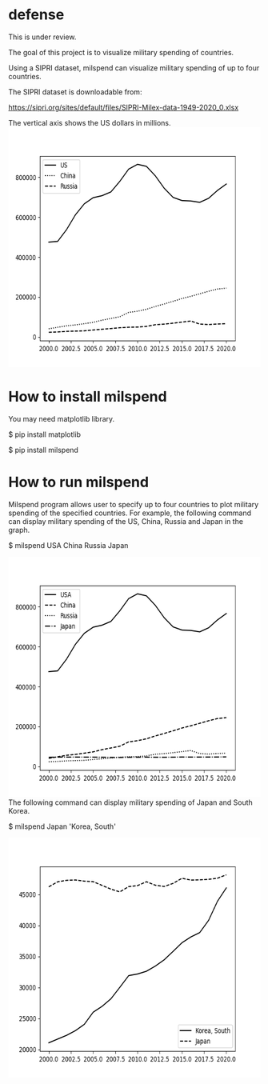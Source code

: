 # defense
This is under review.

The goal of this project is to visualize military spending of countries.

Using a SIPRI dataset, milspend can visualize military spending of up to four countries.

The SIPRI dataset is downloadable from:

https://sipri.org/sites/default/files/SIPRI-Milex-data-1949-2020_0.xlsx

The vertical axis shows the US dollars in millions.
<img src='https://github.com/ytakefuji/defense/raw/main/result.png' width=640 height=480>

# How to install milspend
You may need matplotlib library.

$ pip install matplotlib

$ pip install milspend

# How to run milspend
Milspend program allows user to specify up to four countries to plot military spending of the specified countries.
For example, the following command can display military spending of the US, China, Russia and Japan in the graph.

$ milspend USA China Russia Japan

<img src='https://github.com/ytakefuji/defense/raw/main/uscnrujp.png' height=480 width=640>
The following command can display military spending of Japan and South Korea.

$ milspend Japan 'Korea, South'

<img src='https://github.com/ytakefuji/defense/raw/main/koreajapan.png' height=480 width=640>

